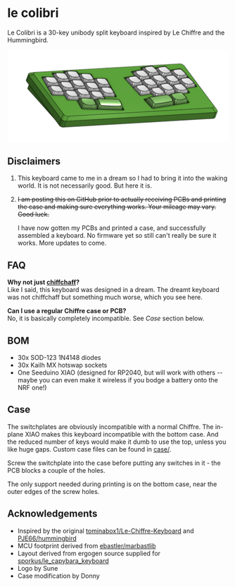 # le colibri

Le Colibri is a 30-key unibody split keyboard inspired by Le Chiffre and the Hummingbird.

![](render/image.png)

## Disclaimers

1. This keyboard came to me in a dream so I had to bring it into the waking world. It is not necessarily good. But here it is.

2. ~~I am posting this on GitHub prior to actually receiving PCBs and printing the case and making sure everything works. Your mileage may vary. Good luck.~~

   I have now gotten my PCBs and printed a case, and successfully assembled a keyboard. No firmware yet so still can't really be sure it works. More updates to come.

## FAQ

**Why not just [chiffchaff](https://github.com/kilipan/chiffchaff)?**  
Like I said, this keyboard was designed in a dream. The dreamt keyboard was not chiffchaff but something much worse, which you see here.

**Can I use a regular Chiffre case or PCB?**  
No, it is basically completely incompatible. See *Case* section below.

## BOM

- 30x SOD-123 1N4148 diodes
- 30x Kailh MX hotswap sockets
- One Seeduino XIAO (designed for RP2040, but will work with others -- maybe you can even make it wireless if you bodge a battery onto the NRF one!)

## Case

The switchplates are obviously incompatible with a normal Chiffre. The in-plane XIAO makes this keyboard incompatible with the bottom case. And the reduced number of keys would make it dumb to use the top, unless you like huge gaps. Custom case files can be found in [case/](case/).

Screw the switchplate into the case before putting any switches in it - the PCB blocks a couple of the holes.

The only support needed during printing is on the bottom case, near the outer edges of the screw holes.

## Acknowledgements

- Inspired by the original [tominabox1/Le-Chiffre-Keyboard](https://github.com/tominabox1/Le-Chiffre-Keyboard/) and [PJE66/hummingbird](https://github.com/PJE66/hummingbird)
- MCU footprint derived from [ebastler/marbastlib](https://github.com/ebastler/marbastlib/)
- Layout derived from ergogen source supplied for [sporkus/le_capybara_keyboard](https://github.com/sporkus/le_capybara_keyboard)
- Logo by Sune
- Case modification by Donny
